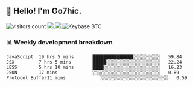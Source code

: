 ## 👋 Hello! I'm Go7hic.

 ![visitors count](https://visitors-by-url-pls-dont-use-this-in-your-repo.vercel.app/Go7hic-github-readme)
 <a href="https://twitter.com/Go7hic">
    <img src="https://img.shields.io/badge/-@Go7hic-1ca0f1?style=flat-square&labelColor=1ca0f1&logo=twitter&logoColor=white&link=https://twitter.com/Go7hic">
   <a/>
   <a href="mailto:gtfx0209@gmail.com">
    <img src="https://img.shields.io/badge/-gtfx0209@gmail.com-c14438?style=flat-square&logo=Gmail&logoColor=white&link=mailto:gtfx0209@gmail.com">
   <a/>
    ![Keybase BTC](https://img.shields.io/keybase/btc/Go7hic)
 <!--
🔭 I’m currently working
🌱 I’m currently learning
💬 Ask me about 
📫 How to reach me: 
⚡ Fun fact: 
-->
 <!--
![My Github Stats](https://github-readme-stats.vercel.app/api?username=Go7hic&show_icons=true&count_private=true)

-->

### 📊 Weekly development breakdown
<!--START_SECTION:waka-->
```text
JavaScript  19 hrs 5 mins       ███████████████░░░░░░░░░░   59.84 
JSX         7 hrs 5 mins        █████░░░░░░░░░░░░░░░░░░░░   22.24 
LESS        5 hrs 10 mins       ████░░░░░░░░░░░░░░░░░░░░░   16.23 
JSON        17 mins             ░░░░░░░░░░░░░░░░░░░░░░░░░   0.89 
Protocol Buffer11 mins             ░░░░░░░░░░░░░░░░░░░░░░░░░   0.59
```
<!--END_SECTION:waka-->


